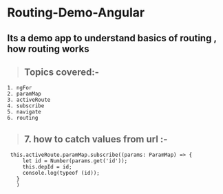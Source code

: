 # Routing-Demo-Angular
## Its a demo app to understand basics of routing , how routing works

> ## Topics covered:-
 ```
 1. ngFor
 2. paramMap
 3. activeRoute
 4. subscribe
 5. navigate
 6. routing

```

 > ## 7. how to catch values from url :-
 
 ```
  this.activeRoute.paramMap.subscribe((params: ParamMap) => {
      let id = Number(params.get('id'));
      this.depId = id;
      console.log(typeof (id));
    }
    )
  ```
